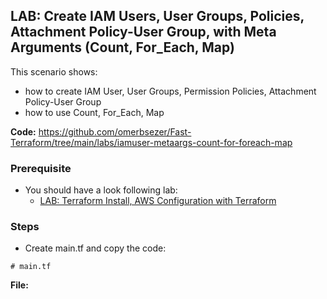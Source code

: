 ## LAB: Create IAM Users, User Groups, Policies, Attachment Policy-User Group, with Meta Arguments (Count, For_Each, Map)

This scenario shows:
- how to create IAM User, User Groups, Permission Policies, Attachment Policy-User Group
- how to use Count, For_Each, Map

**Code:** https://github.com/omerbsezer/Fast-Terraform/tree/main/labs/iamuser-metaargs-count-for-foreach-map

### Prerequisite

- You should have a look following lab: 
  - [LAB: Terraform Install, AWS Configuration with Terraform](https://github.com/omerbsezer/Fast-Terraform/blob/main/Terraform-Install-AWS-Configuration.md)

### Steps


- Create main.tf and copy the code:
 
``` 
# main.tf

``` 


**File:** 
